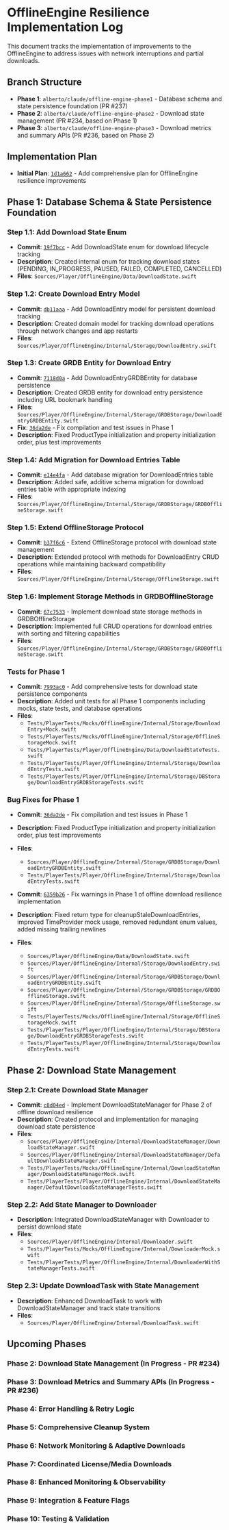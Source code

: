 # OfflineEngine Resilience Implementation Log

This document tracks the implementation of improvements to the OfflineEngine to address issues with network interruptions and partial downloads.

## Branch Structure
- **Phase 1**: `alberto/claude/offline-engine-phase1` - Database schema and state persistence foundation (PR #237)
- **Phase 2**: `alberto/claude/offline-engine-phase2` - Download state management (PR #234, based on Phase 1)
- **Phase 3**: `alberto/claude/offline-engine-phase3` - Download metrics and summary APIs (PR #236, based on Phase 2)

## Implementation Plan
- **Initial Plan**: [`1d1a662`](https://github.com/yourusername/tidal-sdk-ios/commit/1d1a662) - Add comprehensive plan for OfflineEngine resilience improvements

## Phase 1: Database Schema & State Persistence Foundation

### Step 1.1: Add Download State Enum
- **Commit**: [`19f7bcc`](https://github.com/yourusername/tidal-sdk-ios/commit/19f7bcc) - Add DownloadState enum for download lifecycle tracking
- **Description**: Created internal enum for tracking download states (PENDING, IN_PROGRESS, PAUSED, FAILED, COMPLETED, CANCELLED)
- **Files**: `Sources/Player/OfflineEngine/Data/DownloadState.swift`

### Step 1.2: Create Download Entry Model
- **Commit**: [`db11aaa`](https://github.com/yourusername/tidal-sdk-ios/commit/db11aaa) - Add DownloadEntry model for persistent download tracking
- **Description**: Created domain model for tracking download operations through network changes and app restarts
- **Files**: `Sources/Player/OfflineEngine/Internal/Storage/DownloadEntry.swift`

### Step 1.3: Create GRDB Entity for Download Entry
- **Commit**: [`7118d0a`](https://github.com/yourusername/tidal-sdk-ios/commit/7118d0a) - Add DownloadEntryGRDBEntity for database persistence
- **Description**: Created GRDB entity for download entry persistence including URL bookmark handling
- **Files**: `Sources/Player/OfflineEngine/Internal/Storage/GRDBStorage/DownloadEntryGRDBEntity.swift`
- **Fix**: [`36da2de`](https://github.com/yourusername/tidal-sdk-ios/commit/36da2de) - Fix compilation and test issues in Phase 1
- **Description**: Fixed ProductType initialization and property initialization order, plus test improvements

### Step 1.4: Add Migration for Download Entries Table
- **Commit**: [`e14e4fa`](https://github.com/yourusername/tidal-sdk-ios/commit/e14e4fa) - Add database migration for DownloadEntries table
- **Description**: Added safe, additive schema migration for download entries table with appropriate indexing
- **Files**: `Sources/Player/OfflineEngine/Internal/Storage/GRDBStorage/GRDBOfflineStorage.swift`

### Step 1.5: Extend OfflineStorage Protocol
- **Commit**: [`b37f6c6`](https://github.com/yourusername/tidal-sdk-ios/commit/b37f6c6) - Extend OfflineStorage protocol with download state management
- **Description**: Extended protocol with methods for DownloadEntry CRUD operations while maintaining backward compatibility
- **Files**: `Sources/Player/OfflineEngine/Internal/Storage/OfflineStorage.swift`

### Step 1.6: Implement Storage Methods in GRDBOfflineStorage
- **Commit**: [`67c7533`](https://github.com/yourusername/tidal-sdk-ios/commit/67c7533) - Implement download state storage methods in GRDBOfflineStorage
- **Description**: Implemented full CRUD operations for download entries with sorting and filtering capabilities
- **Files**: `Sources/Player/OfflineEngine/Internal/Storage/GRDBStorage/GRDBOfflineStorage.swift`

### Tests for Phase 1
- **Commit**: [`7993ac0`](https://github.com/yourusername/tidal-sdk-ios/commit/7993ac0) - Add comprehensive tests for download state persistence components
- **Description**: Added unit tests for all Phase 1 components including mocks, state tests, and database operations
- **Files**:
  - `Tests/PlayerTests/Mocks/OfflineEngine/Internal/Storage/DownloadEntry+Mock.swift`
  - `Tests/PlayerTests/Mocks/OfflineEngine/Internal/Storage/OfflineStorageMock.swift`
  - `Tests/PlayerTests/Player/OfflineEngine/Data/DownloadStateTests.swift`
  - `Tests/PlayerTests/Player/OfflineEngine/Internal/Storage/DownloadEntryTests.swift`
  - `Tests/PlayerTests/Player/OfflineEngine/Internal/Storage/DBStorage/DownloadEntryGRDBStorageTests.swift`

### Bug Fixes for Phase 1
- **Commit**: [`36da2de`](https://github.com/yourusername/tidal-sdk-ios/commit/36da2de) - Fix compilation and test issues in Phase 1
- **Description**: Fixed ProductType initialization and property initialization order, plus test improvements
- **Files**: 
  - `Sources/Player/OfflineEngine/Internal/Storage/GRDBStorage/DownloadEntryGRDBEntity.swift`
  - `Tests/PlayerTests/Player/OfflineEngine/Internal/Storage/DownloadEntryTests.swift`

- **Commit**: [`6359b26`](https://github.com/yourusername/tidal-sdk-ios/commit/6359b26) - Fix warnings in Phase 1 of offline download resilience implementation
- **Description**: Fixed return type for cleanupStaleDownloadEntries, improved TimeProvider mock usage, removed redundant enum values, added missing trailing newlines
- **Files**:
  - `Sources/Player/OfflineEngine/Data/DownloadState.swift`
  - `Sources/Player/OfflineEngine/Internal/Storage/DownloadEntry.swift`
  - `Sources/Player/OfflineEngine/Internal/Storage/GRDBStorage/DownloadEntryGRDBEntity.swift`
  - `Sources/Player/OfflineEngine/Internal/Storage/GRDBStorage/GRDBOfflineStorage.swift`
  - `Sources/Player/OfflineEngine/Internal/Storage/OfflineStorage.swift`
  - `Tests/PlayerTests/Mocks/OfflineEngine/Internal/Storage/OfflineStorageMock.swift`
  - `Tests/PlayerTests/Player/OfflineEngine/Internal/Storage/DBStorage/DownloadEntryGRDBStorageTests.swift`
  - `Tests/PlayerTests/Player/OfflineEngine/Internal/Storage/DownloadEntryTests.swift`

## Phase 2: Download State Management

### Step 2.1: Create Download State Manager
- **Commit**: [`c8d04ed`](https://github.com/yourusername/tidal-sdk-ios/commit/c8d04ed) - Implement DownloadStateManager for Phase 2 of offline download resilience
- **Description**: Created protocol and implementation for managing download state persistence
- **Files**:
  - `Sources/Player/OfflineEngine/Internal/DownloadStateManager/DownloadStateManager.swift`
  - `Sources/Player/OfflineEngine/Internal/DownloadStateManager/DefaultDownloadStateManager.swift`
  - `Tests/PlayerTests/Mocks/OfflineEngine/Internal/DownloadStateManager/DownloadStateManagerMock.swift`
  - `Tests/PlayerTests/Player/OfflineEngine/Internal/DownloadStateManager/DefaultDownloadStateManagerTests.swift`

### Step 2.2: Add State Manager to Downloader
- **Description**: Integrated DownloadStateManager with Downloader to persist download state
- **Files**:
  - `Sources/Player/OfflineEngine/Internal/Downloader.swift`
  - `Tests/PlayerTests/Mocks/OfflineEngine/Internal/DownloaderMock.swift`
  - `Tests/PlayerTests/Player/OfflineEngine/Internal/DownloaderWithStateManagerTests.swift`

### Step 2.3: Update DownloadTask with State Management
- **Description**: Enhanced DownloadTask to work with DownloadStateManager and track state transitions
- **Files**:
  - `Sources/Player/OfflineEngine/Internal/DownloadTask.swift`

## Upcoming Phases

### Phase 2: Download State Management (In Progress - PR #234)
### Phase 3: Download Metrics and Summary APIs (In Progress - PR #236)
### Phase 4: Error Handling & Retry Logic
### Phase 5: Comprehensive Cleanup System
### Phase 6: Network Monitoring & Adaptive Downloads
### Phase 7: Coordinated License/Media Downloads
### Phase 8: Enhanced Monitoring & Observability
### Phase 9: Integration & Feature Flags
### Phase 10: Testing & Validation